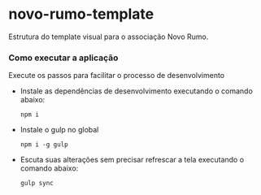 # novo-rumo-template

Estrutura do template visual para o associação Novo Rumo. 

### Como executar a aplicação

Execute os passos para facilitar o processo de desenvolvimento

- Instale as dependências de desenvolvimento executando o comando abaixo:
   ```
   npm i
   ```

 - Instale o gulp no global 
   ```
   npm i -g gulp
   ```
   
 - Escuta suas alterações sem precisar refrescar a tela executando o comando abaixo:
   ```
   gulp sync
   ```
